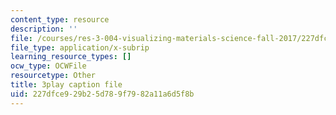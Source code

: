```yaml
---
content_type: resource
description: ''
file: /courses/res-3-004-visualizing-materials-science-fall-2017/227dfce929b25d789f7982a11a6d5f8b_4-YaJUUTrNw.vtt
file_type: application/x-subrip
learning_resource_types: []
ocw_type: OCWFile
resourcetype: Other
title: 3play caption file
uid: 227dfce9-29b2-5d78-9f79-82a11a6d5f8b
---
```

